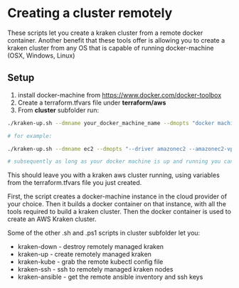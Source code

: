 # Creating a cluster remotely

These scripts let you create a kraken cluster from a remote docker container.
Another benefit that these tools offer is allowing you to create a kraken cluster from any OS that is capable of running docker-machine (OSX, Windows, Linux)

## Setup
1. install docker-machine from https://www.docker.com/docker-toolbox
2. Create a terraform.tfvars file under __terraform/aws__
3. From __cluster__ subfolder run:

```bash
./kraken-up.sh --dmname your_docker_machine_name --dmopts "docker machine options"  --clustername your_cluster_name

# for example:

./kraken-up.sh --dmname ec2 --dmopts "--driver amazonec2 --amazonec2-vpc-id vpc-e9cd4a8c" --clustername ohai 

# subsequently as long as your docker machine is up and running you can skip the '--dmopts' part
```

This should leave you with a kraken aws cluster running, using variables from the terraform.tfvars file you just created.

First, the script creates a docker-machine instance in the cloud provider of your choice.
Then it builds a docker container on that instance, with all the tools required to build a kraken cluster.
Then the docker container is used to create an AWS Kraken cluster.

Some of the other .sh and .ps1 scripts in cluster subfolder let you:

* kraken-down - destroy remotely managed kraken
* kraken-up - create remotely managed kraken
* kraken-kube - grab the remote kubectl config file
* kraken-ssh - ssh to remotely managed kraken nodes
* kraken-ansible - get the remote ansible inventory and ssh keys